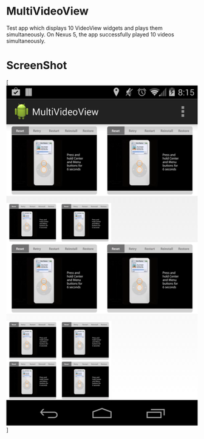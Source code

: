 # MultiVideoView

Test app which displays 10 VideoView widgets and plays them simultaneously.
On Nexus 5, the app successfully played 10 videos simultaneously.

ScreenShot
===========

[![10 VideoViews](https://github.com/Manabu-GT/android-multi-videoview/raw/master/screenshot.png)]